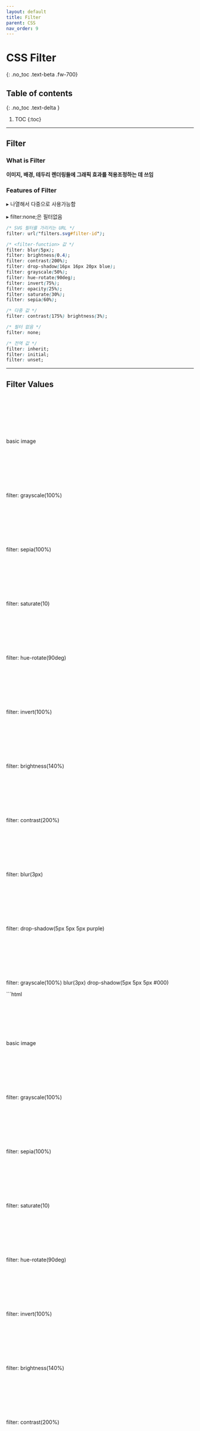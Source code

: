 ```yaml
---
layout: default
title: Filter
parent: CSS
nav_order: 9
---
```


# CSS Filter
{: .no_toc .text-beta .fw-700}

## Table of contents
{: .no_toc .text-delta }

1. TOC
{:toc}

---

## Filter

### What is Filter

**이미지, 배경, 테두리 렌더링들에 그래픽 효과를 적용조정하는 데 쓰임**

### Features of Filter

&#9656; 나열해서 다중으로 사용가능함

&#9656; filter:none;은 필터없음

```css
/* SVG 필터를 가리키는 URL */
filter: url("filters.svg#filter-id");

/* <filter-function> 값 */
filter: blur(5px);
filter: brightness(0.4);
filter: contrast(200%);
filter: drop-shadow(16px 16px 20px blue);
filter: grayscale(50%);
filter: hue-rotate(90deg);
filter: invert(75%);
filter: opacity(25%);
filter: saturate(30%);
filter: sepia(60%);

/* 다중 값 */
filter: contrast(175%) brightness(3%);

/* 필터 없음 */
filter: none;

/* 전역 값 */
filter: inherit;
filter: initial;
filter: unset;
```

---

## Filter Values

<div class="code-example" markdown="1">
<div style="width: 200px; height: 100px;">
<img src="https://placeimg.com/200/100" alt="">
</div>
<p>basic image</p>
<div style="width: 200px; height: 100px; filter: grayscale(100%)"><img src="https://placeimg.com/200/100" alt=""></div>
<p>filter: grayscale(100%)</p>
<div style="width: 200px; height: 100px; filter: sepia(100%)"><img src="https://placeimg.com/200/100" alt=""></div>
<p>filter: sepia(100%)</p>
<div style="width: 200px; height: 100px; filter: saturate(10)"><img src="https://placeimg.com/200/100" alt=""></div>
<p>filter: saturate(10)</p>
<div style="width: 200px; height: 100px; filter: hue-rotate(90deg)"><img src="https://placeimg.com/200/100" alt=""></div>
<p>filter: hue-rotate(90deg)</p>
<div style="width: 200px; height: 100px; filter: invert(100%)"><img src="https://placeimg.com/200/100" alt=""></div>
<p>filter: invert(100%)</p>
<div style="width: 200px; height: 100px; filter: brightness(140%)"><img src="https://placeimg.com/200/100" alt=""></div>
<p>filter: brightness(140%)</p>
<div style="width: 200px; height: 100px; filter: contrast(200%)"><img src="https://placeimg.com/200/100" alt=""></div>
<p>filter: contrast(200%)</p>
<div style="width: 200px; height: 100px; filter: blur(3px)"><img src="https://placeimg.com/200/100" alt=""></div>
<p>filter: blur(3px)</p>
<div style="width: 200px; height: 100px; filter: drop-shadow(5px 5px 5px purple)"><img src="https://placeimg.com/200/100" alt=""></div>
<p>filter: drop-shadow(5px 5px 5px purple)</p>
<div style="width: 200px; height: 100px; filter: grayscale(100%) blur(3px) drop-shadow(5px 5px 5px #000)"><img src="https://placeimg.com/200/100" alt=""></div>
<p>filter: grayscale(100%) blur(3px) drop-shadow(5px 5px 5px #000)</p>
</div>
```html
<div style="width: 200px; height: 100px;"><img src="https://placeimg.com/200/100" alt=""></div>
    <p>basic image</p>
    <div style="width: 200px; height: 100px; filter: grayscale(100%)"><img src="https://placeimg.com/200/100" alt=""></div>
    <p>filter: grayscale(100%)</p>
    <div style="width: 200px; height: 100px; filter: sepia(100%)"><img src="https://placeimg.com/200/100" alt=""></div>
    <p>filter: sepia(100%)</p>
    <div style="width: 200px; height: 100px; filter: saturate(10)"><img src="https://placeimg.com/200/100" alt=""></div>
    <p>filter: saturate(10)</p>
    <div style="width: 200px; height: 100px; filter: hue-rotate(90deg)"><img src="https://placeimg.com/200/100" alt=""></div>
    <p>filter: hue-rotate(90deg)</p>
    <div style="width: 200px; height: 100px; filter: invert(100%)"><img src="https://placeimg.com/200/100" alt=""></div>
    <p>filter: invert(100%)</p>
    <div style="width: 200px; height: 100px; filter: brightness(140%)"><img src="https://placeimg.com/200/100" alt=""></div>
    <p>filter: brightness(140%)</p>
    <div style="width: 200px; height: 100px; filter: contrast(200%)"><img src="https://placeimg.com/200/100" alt=""></div>
    <p>filter: contrast(200%)</p>
    <div style="width: 200px; height: 100px; filter: blur(3px)"><img src="https://placeimg.com/200/100" alt=""></div>
    <p>filter: blur(3px)</p>
    <div style="width: 200px; height: 100px; filter: drop-shadow(5px 5px 5px purple)"><img src="https://placeimg.com/200/100" alt=""></div>
    <p>filter: drop-shadow(5px 5px 5px purple)</p>
    <div style="width: 200px; height: 100px; filter: grayscale(100%) blur(3px) drop-shadow(5px 5px 5px #000)"><img src="https://placeimg.com/200/100" alt=""></div>
    <p>filter: grayscale(100%) blur(3px) drop-shadow(5px 5px 5px #000)</p>
```